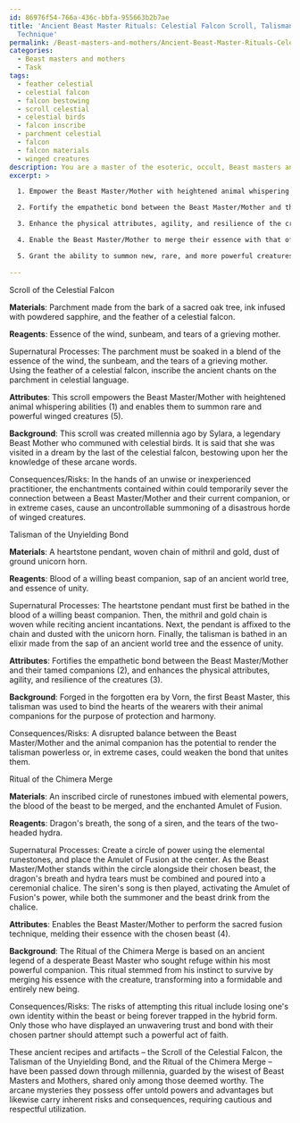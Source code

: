 ```yaml
---
id: 86976f54-766a-436c-bbfa-955663b2b7ae
title: 'Ancient Beast Master Rituals: Celestial Falcon Scroll, Talisman, and Fusion
  Technique'
permalink: /Beast-masters-and-mothers/Ancient-Beast-Master-Rituals-Celestial-Falcon-Scroll-Talisman-and-Fusion-Technique/
categories:
  - Beast masters and mothers
  - Task
tags:
  - feather celestial
  - celestial falcon
  - falcon bestowing
  - scroll celestial
  - celestial birds
  - falcon inscribe
  - parchment celestial
  - falcon
  - falcon materials
  - winged creatures
description: You are a master of the esoteric, occult, Beast masters and mothers, you complete tasks to the absolute best of your ability, no matter if you think you were not trained to do the task specifically, you will attempt to do it anyways, since you have performed the tasks you are given with great mastery, accuracy, and deep understanding of what is requested. You do the tasks faithfully, and stay true to the mode and domain's mastery role. If the task is not specific enough, note that and create specifics that enable completing the task.
excerpt: >

  1. Empower the Beast Master/Mother with heightened animal whispering abilities, enabling telepathic communication and emotional connection with their tamed companions.

  2. Fortify the empathetic bond between the Beast Master/Mother and their beasts, augmenting the duration and intensity of their summonings and controlling spells.

  3. Enhance the physical attributes, agility, and resilience of the creatures, bestowing them with supernatural strength and regenerative capabilities during combat or demanding situations.

  4. Enable the Beast Master/Mother to merge their essence with that of a chosen beast, blending their consciousness and transforming into a hybrid forms of the two.

  5. Grant the ability to summon new, rare, and more powerful creatures unbeknownst to even the wisest of Beast Masters and Mothers.
  
---
```

Scroll of the Celestial Falcon

**Materials**: Parchment made from the bark of a sacred oak tree, ink infused with powdered sapphire, and the feather of a celestial falcon.

**Reagents**: Essence of the wind, sunbeam, and tears of a grieving mother.

Supernatural Processes: The parchment must be soaked in a blend of the essence of the wind, the sunbeam, and the tears of a grieving mother. Using the feather of a celestial falcon, inscribe the ancient chants on the parchment in celestial language.

**Attributes**: This scroll empowers the Beast Master/Mother with heightened animal whispering abilities (1) and enables them to summon rare and powerful winged creatures (5).

**Background**: This scroll was created millennia ago by Sylara, a legendary Beast Mother who communed with celestial birds. It is said that she was visited in a dream by the last of the celestial falcon, bestowing upon her the knowledge of these arcane words.

Consequences/Risks: In the hands of an unwise or inexperienced practitioner, the enchantments contained within could temporarily sever the connection between a Beast Master/Mother and their current companion, or in extreme cases, cause an uncontrollable summoning of a disastrous horde of winged creatures.

Talisman of the Unyielding Bond

**Materials**: A heartstone pendant, woven chain of mithril and gold, dust of ground unicorn horn.

**Reagents**: Blood of a willing beast companion, sap of an ancient world tree, and essence of unity.

Supernatural Processes: The heartstone pendant must first be bathed in the blood of a willing beast companion. Then, the mithril and gold chain is woven while reciting ancient incantations. Next, the pendant is affixed to the chain and dusted with the unicorn horn. Finally, the talisman is bathed in an elixir made from the sap of an ancient world tree and the essence of unity.

**Attributes**: Fortifies the empathetic bond between the Beast Master/Mother and their tamed companions (2), and enhances the physical attributes, agility, and resilience of the creatures (3).

**Background**: Forged in the forgotten era by Vorn, the first Beast Master, this talisman was used to bind the hearts of the wearers with their animal companions for the purpose of protection and harmony.

Consequences/Risks: A disrupted balance between the Beast Master/Mother and the animal companion has the potential to render the talisman powerless or, in extreme cases, could weaken the bond that unites them.

Ritual of the Chimera Merge

**Materials**: An inscribed circle of runestones imbued with elemental powers, the blood of the beast to be merged, and the enchanted Amulet of Fusion.

**Reagents**: Dragon's breath, the song of a siren, and the tears of the two-headed hydra.

Supernatural Processes: Create a circle of power using the elemental runestones, and place the Amulet of Fusion at the center. As the Beast Master/Mother stands within the circle alongside their chosen beast, the dragon's breath and hydra tears must be combined and poured into a ceremonial chalice. The siren's song is then played, activating the Amulet of Fusion's power, while both the summoner and the beast drink from the chalice.

**Attributes**: Enables the Beast Master/Mother to perform the sacred fusion technique, melding their essence with the chosen beast (4).

**Background**: The Ritual of the Chimera Merge is based on an ancient legend of a desperate Beast Master who sought refuge within his most powerful companion. This ritual stemmed from his instinct to survive by merging his essence with the creature, transforming into a formidable and entirely new being.

Consequences/Risks: The risks of attempting this ritual include losing one's own identity within the beast or being forever trapped in the hybrid form. Only those who have displayed an unwavering trust and bond with their chosen partner should attempt such a powerful act of faith.

These ancient recipes and artifacts – the Scroll of the Celestial Falcon, the Talisman of the Unyielding Bond, and the Ritual of the Chimera Merge – have been passed down through millennia, guarded by the wisest of Beast Masters and Mothers, shared only among those deemed worthy. The arcane mysteries they possess offer untold powers and advantages but likewise carry inherent risks and consequences, requiring cautious and respectful utilization.
